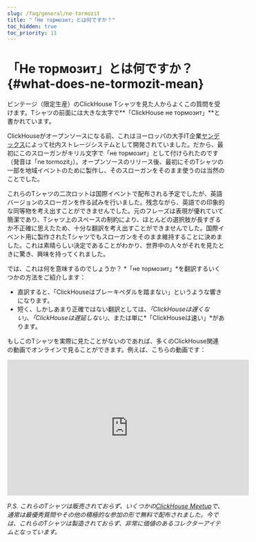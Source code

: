 ```yaml
---
slug: /faq/general/ne-tormozit
title: "「Не тормозит」とは何ですか？"
toc_hidden: true
toc_priority: 11
---
```



# 「Не тормозит」とは何ですか？ {#what-does-ne-tormozit-mean}

ビンテージ（限定生産）のClickHouse Tシャツを見た人からよくこの質問を受けます。Tシャツの前面には大きな太字で**「ClickHouse не тормозит」**と書かれています。

ClickHouseがオープンソースになる前、これはヨーロッパの大手IT企業[ヤンデックス](https://yandex.com/company/)によって社内ストレージシステムとして開発されていました。だから、最初にこのスローガンがキリル文字で「не тормозит」として付けられたのです（発音は「ne tormozit」）。オープンソースのリリース後、最初にそのTシャツの一部を地域イベントのために製作し、そのスローガンをそのまま使うのは当然のことでした。

これらのTシャツの二次ロットは国際イベントで配布される予定でしたが、英語バージョンのスローガンを作る試みを行いました。残念ながら、英語での印象的な同等物を考え出すことができませんでした。元のフレーズは表現が優れていて簡潔であり、Tシャツ上のスペースの制約により、ほとんどの選択肢が長すぎるか不正確に思えたため、十分な翻訳を考え出すことができませんでした。国際イベント用に製作されたTシャツでもスローガンをそのまま維持することに決めました。これは素晴らしい決定であることがわかり、世界中の人々がそれを見たときに驚き、興味を持ってくれました。

では、これは何を意味するのでしょうか？ *「не тормозит」*を翻訳するいくつかの方法をご紹介します：

- 直訳すると、「ClickHouseはブレーキペダルを踏まない」というような響きになります。
- 短く、しかしあまり正確ではない翻訳としては、*「ClickHouseは遅くない」*、*「ClickHouseは遅延しない」*、または単に*「ClickHouseは速い」*があります。

もしこのTシャツを実際に見たことがないのであれば、多くのClickHouse関連の動画でオンラインで見ることができます。例えば、こちらの動画です：

<div class='vimeo-container'>
<iframe width="560" height="315" src="http://www.youtube.com/embed/bSyQahMVZ7w" title="YouTube video player" frameborder="0" allow="accelerometer; autoplay; clipboard-write; encrypted-media; gyroscope; picture-in-picture; web-share" referrerpolicy="strict-origin-when-cross-origin" allowfullscreen></iframe>
</div>

_P.S. これらのTシャツは販売されておらず、いくつかの[ClickHouse Meetup](https://www.meetup.com/pro/clickhouse/)で、通常は最優秀質問やその他の積極的な参加の形で無料で配布されました。今では、これらのTシャツは製造されておらず、非常に価値のあるコレクターアイテムとなっています。_
